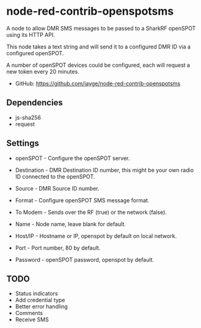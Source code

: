 # node-red-contrib-openspotsms

A node to allow DMR SMS messages to be passed to a SharkRF openSPOT using its HTTP API.

This node takes a text string and will send it to a configured DMR ID via a configured openSPOT.

A number of openSPOT devices could be configured, each will request a new token every 20 minutes.

- GitHub:  https://github.com/jayge/node-red-contrib-openspotsms

## Dependencies 

* js-sha256
* request

## Settings

* openSPOT - Configure the openSPOT server.
* Destination - DMR Destination ID number, this might be your own radio ID connected to the openSPOT.
* Source - DMR Source ID number.
* Format - Configure openSPOT SMS message format.
* To Modem - Sends over the RF (true) or the network (false).
* Name - Node name, leave blank for default.

* Host/IP - Hostname or IP, openspot by default on local network.
* Port - Port number, 80 by default.
* Password - openSPOT password, openspot by default.

## TODO

* Status indicators
* Add credential type
* Better error handling
* Comments
* Receive SMS
